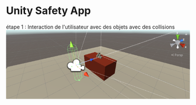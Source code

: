 # Unity Safety App

étape 1 : Interaction de l'utilisateur avec des objets avec des collisions
![test](interaction.png)
